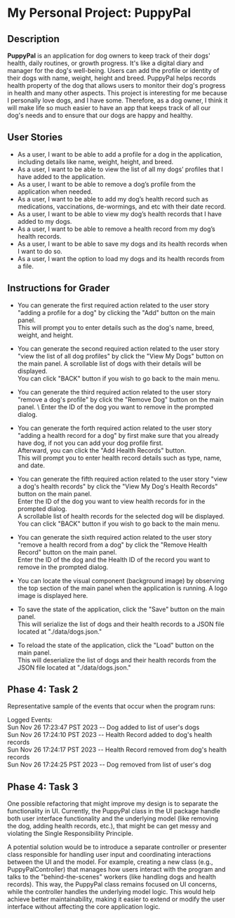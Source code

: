 # My Personal Project: PuppyPal

## Description

**PuppyPal** is an application for dog owners to keep track of their dogs' health, daily routines, or growth progress. 
It's like a digital diary and manager for the dog's well-being. Users can add the profile or identity of their dogs 
with name, weight, height and breed. PuppyPal helps records health property of the dog that allows users to monitor 
their dog's progress in health and many other aspects. This project is interesting for me because I personally love 
dogs, and I have some. Therefore, as a dog owner, I think it will make life so much easier to have an app that keeps
track of all our dog's needs and to ensure that our dogs are happy and healthy.

## User Stories
- As a user, I want to be able to add a profile for a dog in the application, including details like name, weight, 
  height, and breed.
- As a user, I want to be able to view the list of all my dogs’ profiles that I have added to the application.
-  As a user, I want to be able to remove a dog’s profile from the application when needed.
- As a user, I want to be able to add my dog’s health record such as medications, vaccinations, de-wormings,
  and etc with their date record.
- As a user, I want to be able to view my dog’s health records that I have added to my dogs.
- As a user, I want to be able to remove a health record from my dog’s health records.
- As a user, I want to be able to save my dogs and its health records when I want to do so.
- As a user, I want the option to load my dogs and its health records from a file.

## Instructions for Grader
- You can generate the first required action related to the user story "adding a profile for a dog" 
  by clicking the "Add" button on the main panel. \
  This will prompt you to enter details such as the dog's name, breed, weight, and height.
  
- You can generate the second required action related to the user story "view the list of all dog profiles" by 
  click the "View My Dogs" button on the main panel. A scrollable list of dogs with their details will be displayed.\
  You can click "BACK" button if you wish to go back to the main menu.
  
- You can generate the third required action related to the user story "remove a dog's profile" by 
  click the "Remove Dog" button on the main panel. \ Enter the ID of the dog you want to remove in the prompted dialog.
    
- You can generate the forth required action related to the user story "adding a health record for a dog"
  by first make sure that you already have dog, if not you can add your dog profile first. \
  Afterward, you can click the "Add Health Records" button. \
  This will prompt you to enter health record details such as type, name, and date.

- You can generate the fifth required action related to the user story "view a dog's health records" by
  click the "View My Dog's Health Records" button on the main panel. \
  Enter the ID of the dog you want to view health records for in the prompted dialog. \
  A scrollable list of health records for the selected dog will be displayed.
  You can click "BACK" button if you wish to go back to the main menu.
  
- You can generate the sixth required action related to the user story "remove a health record from a dog" by
  click the "Remove Health Record" button on the main panel. \
  Enter the ID of the dog and the Health ID of the record you want to remove in the prompted dialog.

- You can locate the visual component (background image) by observing the top section of the main panel 
  when the application is running. A logo image is displayed here.

- To save the state of the application, click the "Save" button on the main panel.\
  This will serialize the list of dogs and their health records to a JSON file located at "./data/dogs.json."

- To reload the state of the application, click the "Load" button on the main panel. \
  This will deserialize the list of dogs and their health records from the JSON file located at "./data/dogs.json."


## Phase 4: Task 2
Representative sample of the events that occur when the program runs:

Logged Events: \
Sun Nov 26 17:23:47 PST 2023 -- Dog added to list of user's dogs \
Sun Nov 26 17:24:10 PST 2023 -- Health Record added to dog's health records \
Sun Nov 26 17:24:17 PST 2023 -- Health Record removed from dog's health records \
Sun Nov 26 17:24:25 PST 2023 -- Dog removed from list of user's dog


## Phase 4: Task 3
One possible refactoring that might improve my design is to separate the functionality in UI.
Currently, the PuppyPal class in the UI package handle both user interface functionality and 
the underlying model (like removing the dog, adding health records, etc.), that might be can get messy and violating 
the Single Responsibility Principle.

A potential solution would be to introduce a separate controller or presenter class responsible for handling user 
input and coordinating interactions between the UI and the model. For example, creating a new class 
(e.g., PuppyPalController) that  manages how users interact with the program and talks to the "behind-the-scenes"
workers (like handling dogs and health records).
This way, the PuppyPal class remains focused on UI concerns, while the controller handles the underlying model logic.
This would help achieve better maintainability, making it easier to extend or modify the user interface without 
affecting the core application logic.

